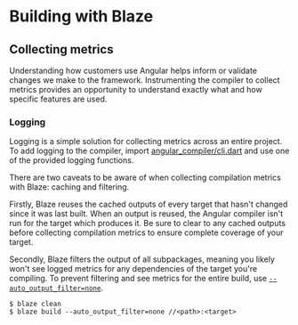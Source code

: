 # Building with Blaze

## Collecting metrics

Understanding how customers use Angular helps inform or validate changes we make
to the framework. Instrumenting the compiler to collect metrics provides an
opportunity to understand exactly what and how specific features are used.

### Logging

Logging is a simple solution for collecting metrics across an entire project. To
add logging to the compiler, import [angular\_compiler/cli.dart][cli] and use
one of the provided logging functions.

There are two caveats to be aware of when collecting compilation metrics with
Blaze: caching and filtering.

Firstly, Blaze reuses the cached outputs of every target that hasn't changed
since it was last built. When an output is reused, the Angular compiler isn't
run for the target which produces it. Be sure to clear to any cached outputs
before collecting compilation metrics to ensure complete coverage of your
target.

Secondly, Blaze filters the output of all subpackages, meaning you likely won't
see logged metrics for any dependencies of the target you're compiling. To
prevent filtering and see metrics for the entire build, use
[`--auto_output_filter=none`][auto_output_filter].

```
$ blaze clean
$ blaze build --auto_output_filter=none //<path>:<target>
```

[auto_output_filter]: https://g3doc.corp.google.com/devtools/blaze/g3doc/user-manual.html#flag--auto_output_filter
[cli]: https://cs.corp.google.com/piper///depot/google3/third_party/dart_src/angular/angular_compiler/lib/cli.dart
